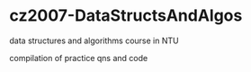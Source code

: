 # cz2007-DataStructsAndAlgos

data structures and algorithms course in NTU

compilation of practice qns and code
